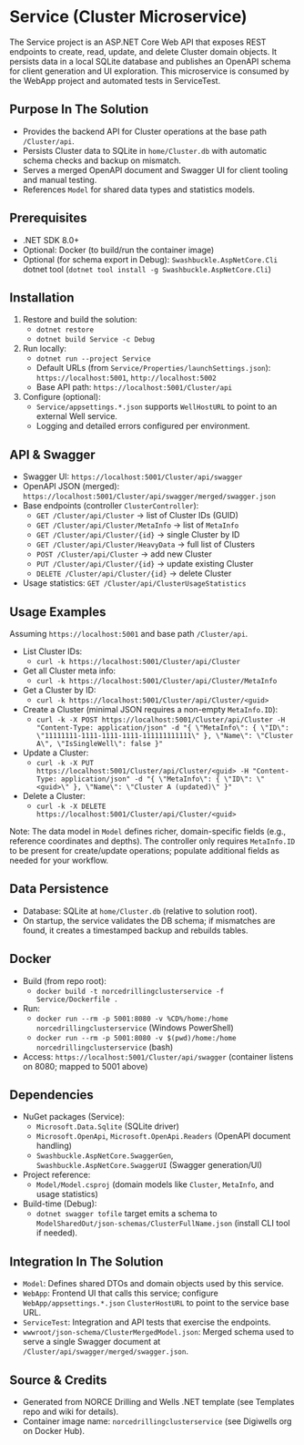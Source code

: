 # Service (Cluster Microservice)

The Service project is an ASP.NET Core Web API that exposes REST endpoints to create, read, update, and delete Cluster domain objects. It persists data in a local SQLite database and publishes an OpenAPI schema for client generation and UI exploration. This microservice is consumed by the WebApp project and automated tests in ServiceTest.

## Purpose In The Solution
- Provides the backend API for Cluster operations at the base path `/Cluster/api`.
- Persists Cluster data to SQLite in `home/Cluster.db` with automatic schema checks and backup on mismatch.
- Serves a merged OpenAPI document and Swagger UI for client tooling and manual testing.
- References `Model` for shared data types and statistics models.

## Prerequisites
- .NET SDK 8.0+
- Optional: Docker (to build/run the container image)
- Optional (for schema export in Debug): `Swashbuckle.AspNetCore.Cli` dotnet tool (`dotnet tool install -g Swashbuckle.AspNetCore.Cli`)

## Installation
1. Restore and build the solution:
   - `dotnet restore`
   - `dotnet build Service -c Debug`
2. Run locally:
   - `dotnet run --project Service`
   - Default URLs (from `Service/Properties/launchSettings.json`): `https://localhost:5001`, `http://localhost:5002`
   - Base API path: `https://localhost:5001/Cluster/api`
3. Configure (optional):
   - `Service/appsettings.*.json` supports `WellHostURL` to point to an external Well service.
   - Logging and detailed errors configured per environment.

## API & Swagger
- Swagger UI: `https://localhost:5001/Cluster/api/swagger`
- OpenAPI JSON (merged): `https://localhost:5001/Cluster/api/swagger/merged/swagger.json`
- Base endpoints (controller `ClusterController`):
  - `GET /Cluster/api/Cluster` → list of Cluster IDs (GUID)
  - `GET /Cluster/api/Cluster/MetaInfo` → list of `MetaInfo`
  - `GET /Cluster/api/Cluster/{id}` → single Cluster by ID
  - `GET /Cluster/api/Cluster/HeavyData` → full list of Clusters
  - `POST /Cluster/api/Cluster` → add new Cluster
  - `PUT /Cluster/api/Cluster/{id}` → update existing Cluster
  - `DELETE /Cluster/api/Cluster/{id}` → delete Cluster
- Usage statistics: `GET /Cluster/api/ClusterUsageStatistics`

## Usage Examples
Assuming `https://localhost:5001` and base path `/Cluster/api`.

- List Cluster IDs:
  - `curl -k https://localhost:5001/Cluster/api/Cluster`
- Get all Cluster meta info:
  - `curl -k https://localhost:5001/Cluster/api/Cluster/MetaInfo`
- Get a Cluster by ID:
  - `curl -k https://localhost:5001/Cluster/api/Cluster/<guid>`
- Create a Cluster (minimal JSON requires a non-empty `MetaInfo.ID`):
  - `curl -k -X POST https://localhost:5001/Cluster/api/Cluster -H "Content-Type: application/json" -d "{ \"MetaInfo\": { \"ID\": \"11111111-1111-1111-1111-111111111111\" }, \"Name\": \"Cluster A\", \"IsSingleWell\": false }"`
- Update a Cluster:
  - `curl -k -X PUT https://localhost:5001/Cluster/api/Cluster/<guid> -H "Content-Type: application/json" -d "{ \"MetaInfo\": { \"ID\": \"<guid>\" }, \"Name\": \"Cluster A (updated)\" }"`
- Delete a Cluster:
  - `curl -k -X DELETE https://localhost:5001/Cluster/api/Cluster/<guid>`

Note: The data model in `Model` defines richer, domain-specific fields (e.g., reference coordinates and depths). The controller only requires `MetaInfo.ID` to be present for create/update operations; populate additional fields as needed for your workflow.

## Data Persistence
- Database: SQLite at `home/Cluster.db` (relative to solution root).
- On startup, the service validates the DB schema; if mismatches are found, it creates a timestamped backup and rebuilds tables.

## Docker
- Build (from repo root):
  - `docker build -t norcedrillingclusterservice -f Service/Dockerfile .`
- Run:
  - `docker run --rm -p 5001:8080 -v %CD%/home:/home norcedrillingclusterservice` (Windows PowerShell)
  - `docker run --rm -p 5001:8080 -v $(pwd)/home:/home norcedrillingclusterservice` (bash)
- Access: `https://localhost:5001/Cluster/api/swagger` (container listens on 8080; mapped to 5001 above)

## Dependencies
- NuGet packages (Service):
  - `Microsoft.Data.Sqlite` (SQLite driver)
  - `Microsoft.OpenApi`, `Microsoft.OpenApi.Readers` (OpenAPI document handling)
  - `Swashbuckle.AspNetCore.SwaggerGen`, `Swashbuckle.AspNetCore.SwaggerUI` (Swagger generation/UI)
- Project reference:
  - `Model/Model.csproj` (domain models like `Cluster`, `MetaInfo`, and usage statistics)
- Build-time (Debug):
  - `dotnet swagger tofile` target emits a schema to `ModelSharedOut/json-schemas/ClusterFullName.json` (install CLI tool if needed).

## Integration In The Solution
- `Model`: Defines shared DTOs and domain objects used by this service.
- `WebApp`: Frontend UI that calls this service; configure `WebApp/appsettings.*.json` `ClusterHostURL` to point to the service base URL.
- `ServiceTest`: Integration and API tests that exercise the endpoints.
- `wwwroot/json-schema/ClusterMergedModel.json`: Merged schema used to serve a single Swagger document at `/Cluster/api/swagger/merged/swagger.json`.

## Source & Credits
- Generated from NORCE Drilling and Wells .NET template (see Templates repo and wiki for details).
- Container image name: `norcedrillingclusterservice` (see Digiwells org on Docker Hub).
